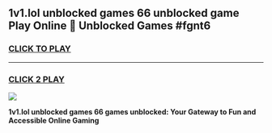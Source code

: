 
## 1v1.lol unblocked games 66 unblocked game Play Online 👋 Unblocked Games #fgnt6
<h3>
<a href="https://premium.freeplayer.one?title=1v1.lol_unblocked_games_66&ref=21F">CLICK TO PLAY</a></h3>
<hr>

<h3>
<a href="https://premium.freeplayer.one?title=1v1.lol_unblocked_games_66&ref=21F">CLICK 2 PLAY</a>
  
</h3>

<a href="https://premium.freeplayer.one?title=1v1.lol_unblocked_games_66&ref=21F/"><img src="https://clearcache.store/games.png"></a>


**1v1.lol unblocked games 66 games unblocked: Your Gateway to Fun and Accessible Online Gaming**
